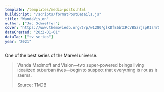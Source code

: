 ```yaml
---
template: /templates/media-posts.html
buildScript: "/scripts/formatPostDetails.js"
title: "WandaVision"
author: ["Jac Schaeffer"]
cover: "https://www.themoviedb.org/t/p/w1280/glKDfE6btIRcVB5zrjspRIs4r52.jpg"
dateCreated: "2022-01-01"
dataTag: ["tv series"]
year: "2021"
---
```


One of the best series of the Marvel universe.

> Wanda Maximoff and Vision—two super-powered beings living idealized suburban lives—begin to suspect that everything is not as it seems.
>
> Source: TMDB
